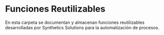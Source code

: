 # Funciones Reutilizables

En esta carpeta se documentan y almacenan funciones reutilizables desarrolladas por Synthetics Solutions para la automatización de procesos.
